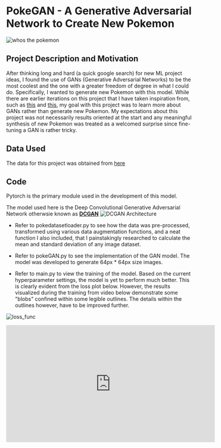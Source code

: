 # PokeGAN - A Generative Adversarial Network to Create New Pokemon

![whos the pokemon](https://user-images.githubusercontent.com/65557678/169938561-99d5eb43-f808-4d30-baba-ed7af206dcb1.png)


## Project Description and Motivation
After thinking long and hard (a quick google search) for new ML project ideas, I found the use of GANs (Generative Adversarial Networks) 
to be the most coolest and the one with a greater freedom of degree in what I could do. Specifically, I wanted to generate new Pokemon with 
this model. While there are earlier iterations on this project that I have taken inspiration from, such as [this](https://blog.jovian.ai/pokegan-generating-fake-pokemon-with-a-generative-adversarial-network-f540db81548d) and [this](https://www.kaggle.com/code/shunsukeozeki/pokemon-dcgan-with-pytorch-create-new-pokemon), my goal with this project was to learn more about GANs rather than generate new Pokemon. My expectations about this project was not necessarily results oriented at the start and any meaningful synthesis of new Pokemon was treated as a welcomed surprise since fine-tuning a GAN is rather tricky.    

## Data Used
The data for this project was obtained from [here](https://www.kaggle.com/datasets/vishalsubbiah/pokemon-images-and-types)

## Code
Pytorch is the primary module used in the development of this model. 

The model used here is the Deep Convolutional Generative Adversarial Network otherwsie known as [**DCGAN**](https://arxiv.org/pdf/1511.06434v2.pdf)
![DCGAN Architecture](https://user-images.githubusercontent.com/65557678/169937851-c685ff64-92ee-4ec5-bf3e-5a3a1c2e1483.png)

- Refer to pokedatasetloader.py to see how the data was pre-processed, transformed using various data augmentation functions, and a neat function 
  I also included, that I painstakingly researched to calculate the mean and standard deviation of any image dataset. 
  
- Refer to pokeGAN.py to see the implementation of the GAN model. The model was developed to generate 64px * 64px size images. 

- Refer to main.py to view the training of the model. Based on the current hyperparameter settings, the model is yet to perform much better. This is clearly     evident from the loss plot below. However, the results visualized during the training from video below demonstrate some "blobs" confined within some legible   outlines. The details within the outlines however, have to be improved further. 

![loss_func](https://user-images.githubusercontent.com/65557678/169939034-5f668e6b-1f5f-4139-99ab-fec51e63af17.jpg)

<iframe width="560" height="315" src="https://www.youtube.com/embed/57Vkrnna4CU?controls=0&amp;start=3" title="YouTube video player" frameborder="0" allow="accelerometer; autoplay; clipboard-write; encrypted-media; gyroscope; picture-in-picture" allowfullscreen></iframe>
